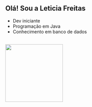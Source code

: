 ## Olá! Sou a Leticia Freitas
- Dev iniciante
- Programação em Java
- Conhecimento em banco de dados
<div>

   <br>
<img height="180em" src= https://github-readme-stats.vercel.app/api/top-langs/?username=freitaszLe&layout=compact&langs_count=16&theme=jolly"/>
  
</div>
